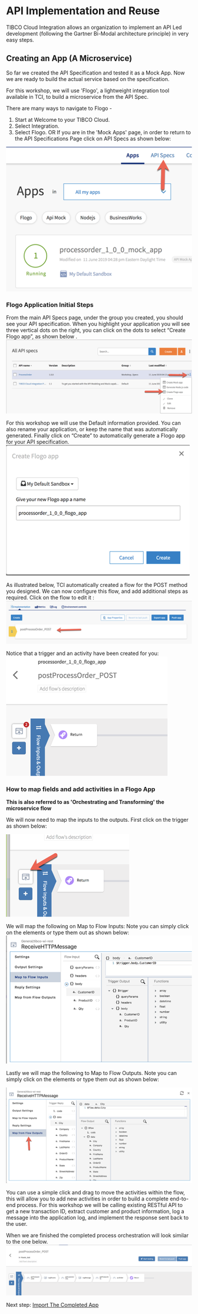 # API Implementation and Reuse

TIBCO Cloud Integration allows an organization to implement an API Led development (following the Gartner Bi-Modal architecture principle) in very easy steps.  


## Creating an App (A Microservice)

So far we created the API Specification and tested it as a Mock App. Now we are ready to build the actual service based on the specification.

For this workshop, we will use 'Flogo', a lightweight integration tool available in TCI, to build a microservice from the API Spec.

There are many ways to navigate to Flogo -
1)	Start at Welcome to your TIBCO Cloud.
2)	Select Integration.
3)	Select Flogo.
 OR
If you are in the 'Mock Apps' page,
in order to return to the API Specifications Page click on API Specs as shown below:

![APIIMP](/images/apiimp/1.png)

### Flogo Application Initial Steps
From the main API Specs page, under the group you created, you should see your API specification. When you highlight your application you will see three vertical dots on the right, you can click on the dots to select “Create Flogo app”, as shown below .
![APIIMP](/images/apiimp/2.png)

For this workshop we will use the Default information provided. You can also rename your application, or keep the name that was automatically generated.
Finally click on “Create” to automatically generate a Flogo app for your API specification.
![APIIMP](/images/apiimp/3.png)

As illustrated below, TCI automatically created a flow for the POST method you designed. We can now configure this flow, and add additional steps as required.
Click on the flow to edit it :
![APIIMP](/images/apiimp/4.png)

Notice that a trigger and an activity have been created for you:
![APIIMP](/images/apiimp/5.png)

### How to map fields and add activities in a Flogo App

**This is also referred to as 'Orchestrating and Transforming' the microservice flow**

We will now need to map the inputs to the outputs.  First click on the trigger as shown below:

![APIIMP](/images/apiimp/6.png)

We will map the following on Map to Flow Inputs: Note you can simply click on the elements or type them out as shown below:
![APIIMP](/images/apiimp/7.png)

Lastly we will map the following to Map to Flow Outputs. Note you can simply click on the elements or type them out as shown below:

![APIIMP](/images/apiimp/8.png)

You can use a simple click and drag to move the activities within the flow, this will allow you to add new activities in order to build a complete end-to-end process. For this workshop we will be calling existing RESTful API to get a new transaction ID, extract customer and product information, log a message into the application log, and implement the response sent back to the user.

When we are finished the completed process orchestration will look similar to the one below.
![APIIMP](/images/apiimp/9.png)

 
Next step: [Import The Completed App](3.importingapp.md)
